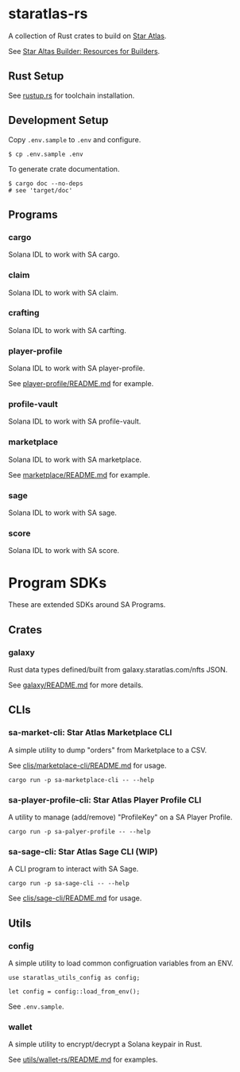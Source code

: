 # staratlas-rs

A collection of Rust crates to build on [Star Atlas](https://staratlas.com/).

See [Star Altas Builder: Resources for Builders](https://build.staratlas.com/).

## Rust Setup

See [rustup.rs](https://rustup.rs/) for toolchain installation.

## Development Setup

Copy `.env.sample` to `.env` and configure.

```
$ cp .env.sample .env
```

To generate crate documentation.

```
$ cargo doc --no-deps
# see 'target/doc'
```

## Programs

### cargo

Solana IDL to work with SA cargo.

### claim

Solana IDL to work with SA claim.

### crafting

Solana IDL to work with SA carfting.

### player-profile

Solana IDL to work with SA player-profile.

See [player-profile/README.md](programs/player-profile/README.md) for example.

### profile-vault

Solana IDL to work with SA profile-vault.

### marketplace

Solana IDL to work with SA marketplace.

See [marketplace/README.md](programs/marketplace/README.md) for example.

### sage

Solana IDL to work with SA sage.

### score

Solana IDL to work with SA score.

# Program SDKs

These are extended SDKs around SA Programs.

## Crates

### galaxy

Rust data types defined/built from galaxy.staratlas.com/nfts JSON.

See [galaxy/README.md](galaxy/README.md) for more details.

## CLIs

### sa-market-cli: Star Atlas Marketplace CLI

A simple utility to dump "orders" from Marketplace to a CSV.

See [clis/marketplace-cli/README.md](clis/marketplace-cli/README.md) for usage.

```
cargo run -p sa-marketplace-cli -- --help
```

### sa-player-profile-cli: Star Atlas Player Profile CLI

A utility to manage (add/remove) "ProfileKey" on a SA Player Profile.

```
cargo run -p sa-palyer-profile -- --help
```

### sa-sage-cli: Star Atlas Sage CLI (WIP)

A CLI program to interact with SA Sage.

```
cargo run -p sa-sage-cli -- --help
```

See [clis/sage-cli/README.md](clis/sage-cli/README.md) for usage.

## Utils

### config

A simple utility to load common configruation variables from an ENV.

```
use staratlas_utils_config as config;

let config = config::load_from_env();
```

See `.env.sample`.

### wallet

A simple utility to encrypt/decrypt a Solana keypair in Rust.

See [utils/wallet-rs/README.md](utils/wallet-rs/README.md) for examples.